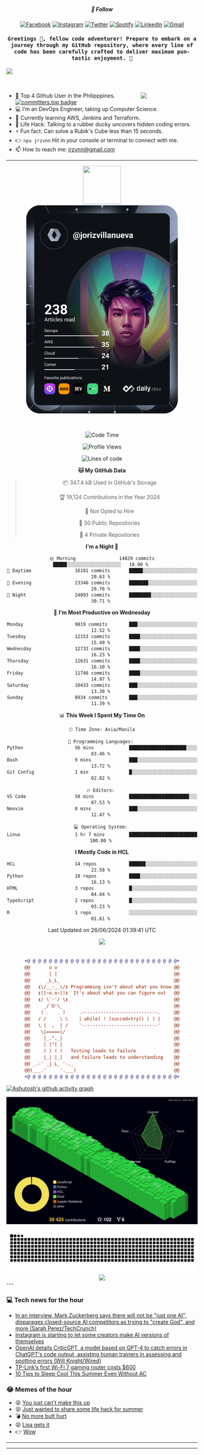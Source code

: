 <h5 align="center">💬 Follow</h5>
<div align="center">

[![Facebook](https://img.shields.io/badge/Facebook-%231877F2.svg?style=for-the-badge&logo=Facebook&logoColor=white)](https://www.facebook.com/Horisyo/)
[![Instagram](https://img.shields.io/badge/Instagram-%23E4405F.svg?style=for-the-badge&logo=Instagram&logoColor=white)](https://www.instagram.com/jrzvnn_/)
[![Twitter](https://img.shields.io/badge/Twitter-%231DA1F2.svg?style=for-the-badge&logo=Twitter&logoColor=white)](https://twitter.com/jrz_studies)
[![Spotify](https://img.shields.io/badge/Spotify-%231ED760.svg?style=for-the-badge&logo=Spotify&logoColor=white)](https://open.spotify.com/user/217td4qrc6mzqjodfalmzjpdi?si=b93099b9078c4ccb)
[![LinkedIn](https://img.shields.io/badge/LinkedIn-%230077B5.svg?style=for-the-badge&logo=LinkedIn&logoColor=white)](https://www.linkedin.com/in/jrz-vnn/)
[![Gmail](https://img.shields.io/badge/Gmail-D14836?style=for-the-badge&logo=gmail&logoColor=white)](mailto:jrzvnn@gmail.com)

</div>
<h4 align="center"><samp>Greetings 👋, fellow code adventurer! Prepare to embark on a journey through my GitHub repository, where every line of code has been carefully crafted to deliver maximum pun-tastic enjoyment. 🚀 </samp></h4>

<!--horizontal divider(gradiant)-->
<img src="https://user-images.githubusercontent.com/73097560/115834477-dbab4500-a447-11eb-908a-139a6edaec5c.gif">

&nbsp; 

<img align='right' src='https://github.com/Rishit-dagli/Rishit-dagli/blob/master/images/octocat-anime.gif' width='150"'>

- 🚀 Top 4 Github User in the Philipppines. [![committers.top badge](https://user-badge.committers.top/philippines/jrzvnn.svg)](https://user-badge.committers.top/philippines/USERNAME)
- 💻 I’m an DevOps Engineer, taking up Computer Science.
- 🤖 Currently learning AWS, Jenkins and Terraform.
- 🎯 Life Hack: Talking to a rubber ducky uncovers hidden coding errors.
- ⚡ Fun fact: Can solve a Rubik's Cube less than 15 seconds.
- 👉 `npx jrzvnn` Hit in your console or terminal to connect with me.
- 📫 How to reach me: jrzvnn@gmail.com

---

<!--🖼️OCTOCAT-->
<p align="center">

<img src="https://media.giphy.com/media/IP7sarl7C5lSFCw9rG/giphy.gif"  width="100px" height="100px">
<br />
<a href="https://app.daily.dev/jorizvillanueva"><img src="https://github.com/jrzvnn/jrzvnn/blob/main/devcard.svg" width="400" alt="Joriz Dev Card"/></a>
</p>

<br />
<div align="center">

<!--START_SECTION:waka-->
![Code Time](http://img.shields.io/badge/Code%20Time-259%20hrs%2059%20mins-blue)

![Profile Views](http://img.shields.io/badge/Profile%20Views-53-blue)

![Lines of code](https://img.shields.io/badge/From%20Hello%20World%20I%27ve%20Written-1.6%20million%20lines%20of%20code-blue)

**🐱 My GitHub Data** 

> 📦 347.4 kB Used in GitHub's Storage 
 > 
> 🏆 19,124 Contributions in the Year 2024
 > 
> 🚫 Not Opted to Hire
 > 
> 📜 50 Public Repositories 
 > 
> 🔑 4 Private Repositories 
 > 
**I'm a Night 🦉** 

```text
🌞 Morning                14829 commits       █████░░░░░░░░░░░░░░░░░░░░   18.90 % 
🌆 Daytime                16181 commits       █████░░░░░░░░░░░░░░░░░░░░   20.63 % 
🌃 Evening                23346 commits       ███████░░░░░░░░░░░░░░░░░░   29.76 % 
🌙 Night                  24093 commits       ████████░░░░░░░░░░░░░░░░░   30.71 % 
```
📅 **I'm Most Productive on Wednesday** 

```text
Monday                   9819 commits        ███░░░░░░░░░░░░░░░░░░░░░░   12.52 % 
Tuesday                  12153 commits       ████░░░░░░░░░░░░░░░░░░░░░   15.49 % 
Wednesday                12733 commits       ████░░░░░░░░░░░░░░░░░░░░░   16.23 % 
Thursday                 12631 commits       ████░░░░░░░░░░░░░░░░░░░░░   16.10 % 
Friday                   11746 commits       ████░░░░░░░░░░░░░░░░░░░░░   14.97 % 
Saturday                 10433 commits       ███░░░░░░░░░░░░░░░░░░░░░░   13.30 % 
Sunday                   8934 commits        ███░░░░░░░░░░░░░░░░░░░░░░   11.39 % 
```


📊 **This Week I Spent My Time On** 

```text
🕑︎ Time Zone: Asia/Manila

💬 Programming Languages: 
Python                   56 mins             █████████████████████░░░░   83.46 % 
Bash                     9 mins              ███░░░░░░░░░░░░░░░░░░░░░░   13.72 % 
Git Config               1 min               █░░░░░░░░░░░░░░░░░░░░░░░░   02.82 % 

🔥 Editors: 
VS Code                  58 mins             ██████████████████████░░░   87.53 % 
Neovim                   8 mins              ███░░░░░░░░░░░░░░░░░░░░░░   12.47 % 

💻 Operating System: 
Linux                    1 hr 7 mins         █████████████████████████   100.00 % 
```

**I Mostly Code in HCL** 

```text
HCL                      14 repos            ██████░░░░░░░░░░░░░░░░░░░   22.58 % 
Python                   10 repos            ████░░░░░░░░░░░░░░░░░░░░░   16.13 % 
HTML                     3 repos             █░░░░░░░░░░░░░░░░░░░░░░░░   04.84 % 
TypeScript               2 repos             █░░░░░░░░░░░░░░░░░░░░░░░░   03.23 % 
R                        1 repo              ░░░░░░░░░░░░░░░░░░░░░░░░░   01.61 % 
```




 Last Updated on 26/06/2024 01:39:41 UTC
<!--END_SECTION:waka-->

<img src="https://wakatime.com/share/@jrzvnn/70a4618c-7cd9-4016-b7b9-eabe75c837ee.svg">

<br />
<br />

```diff
+@ @ @ @ @ @ @ @ @ @ @ @ @ @ @ @ @ @ @ @ @ @ @ @ @ @ @ @+
@@       o o                                           @@
@@       | |                                           @@
@@      _L_L_                                          @@
@@   ❮\/__-__\/❯ Programming isn't about what you know @@
@@   ❮(|~o.o~|)❯  It's about what you can figure out   @@
@@   ❮/ \`-'/ \❯                                       @@
@@     _/`U'\_                                         @@
@@    ( .   . )     .----------------------------.     @@
@@   / /     \ \    | while( ! (succed=try() ) ) |     @@
@@   \ |  ,  | /    '----------------------------'     @@
@@    \|=====|/                                        @@
@@     |_.^._|                                         @@
@@     | |"| |                                         @@
@@     ( ) ( )   Testing leads to failure              @@
@@     |_| |_|   and failure leads to understanding    @@
@@ _.-' _j L_ '-._                                     @@
@@(___.'     '.___)                                    @@
+@ @ @ @ @ @ @ @ @ @ @ @ @ @ @ @ @ @ @ @ @ @ @ @ @ @ @ @+

```

</div>


[![Ashutosh's github activity graph](https://github-readme-activity-graph.vercel.app/graph?username=jrzvnn&theme=github-compact)](https://github.com/ashutosh00710/github-readme-activity-graph)


![svg](profile-3d-contrib/profile-night-green.svg)

<div align="center">
<img src="https://github.com/jrzvnn/jrzvnn/blob/output/github-snake-dark.svg">
</div>

<div align=center>
<img align=center src=https://metrics.lecoq.io/jrzvnn?template=classic&isocalendar=1&languages=1&achievements=1&base=header%2C%20activity%2C%20community%2C%20repositories%2C%20metadata&base.indepth=false&base.hireable=false&base.skip=false&isocalendar=false&isocalendar.duration=full-year&languages=false&languages.limit=8&languages.threshold=0%25&languages.other=false&languages.colors=github&languages.sections=most-used&languages.indepth=false&languages.analysis.timeout=15&languages.analysis.timeout.repositories=7.5&languages.categories=markup%2C%20programming&languages.recent.categories=markup%2C%20programming&languages.recent.load=300&languages.recent.days=14&achievements=false&achievements.threshold=C&achievements.secrets=true&achievements.display=detailed&achievements.limit=0&config.timezone=Asia%2FManila)
</div>
<div align="left">
---

### 💻 Tech news for the hour

<!-- TECH:START -->
 - [In an interview, Mark Zuckerberg says there will not be &quot;just one AI&quot;, disparages closed-source AI competitors as trying to &quot;create God&quot;, and more &lpar;Sarah Perez/TechCrunch&rpar;](http://www.techmeme.com/240627/p34#a240627p34)
 - [Instagram is starting to let some creators make AI versions of themselves](https://www.theverge.com/2024/6/27/24187502/instagram-ai-studio-versions-chatbot)
 - [OpenAI details CriticGPT, a model based on GPT-4 to catch errors in ChatGPT&#39;s code output, assisting human trainers in assessing and spotting errors &lpar;Will Knight/Wired&rpar;](http://www.techmeme.com/240627/p33#a240627p33)
 - [TP-Link’s first Wi-Fi 7 gaming router costs $600](https://www.theverge.com/2024/6/27/24187362/tp-link-router-wifi-7-ge800-be19000-gaming)
 - [10 Tips to Sleep Cool This Summer Even Without AC](https://www.cnet.com/health/sleep/10-tips-to-sleep-cool-this-summer-even-without-ac/#ftag=CAD590a51e)<!-- TECH:END -->

### 😂 Memes of the hour

<!-- MEMES:START -->
 - 😝 [You just can&#39;t make this up](http://9gag.com/gag/aVvX9DO)
 - 😝 [Just wanted to share some life hack for summer](http://9gag.com/gag/a6ZLe9N)
 - 💣 [No more butt hurt](http://9gag.com/gag/a6ZLeeA)
 - 😝 [Lisa gets it](http://9gag.com/gag/a7obg5e)
 - 👉 [Wow](http://9gag.com/gag/an7B0LB)<!-- MEMES:END -->

---

---
